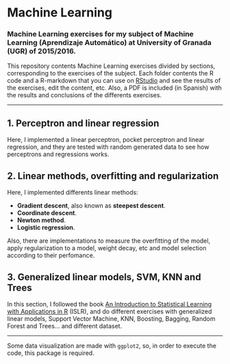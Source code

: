 # Machine Learning

### Machine Learning exercises for my subject of Machine Learning (Aprendizaje Automático) at University of Granada (UGR) of 2015/2016.

This repository contents Machine Learning exercises divided by sections, corresponding to the exercises of the subject. Each folder contents the R code and a R-markdown that you can use on [RStudio](https://github.com/rstudio/rstudio) and see the results of the exercises, edit the content, etc. Also, a PDF is included (in Spanish) with the results and conclusions of the differents exercises.

----------------

## 1. Perceptron and linear regression 

Here, I implemented a linear perceptron, pocket perceptron and linear regression, and they are tested with random generated data to see how perceptrons and regressions works.

## 2. Linear methods, overfitting and regularization

Here, I implemented differents linear methods:

* __Gradient descent__, also known as __steepest descent__.
* __Coordinate descent__.
* __Newton method__.
* __Logistic regression__.

Also, there are implementations to measure the overfitting of the model, apply regularization to a model, weight decay, etc and model selection according to their perfomance.

## 3. Generalized linear models, SVM, KNN and Trees

In this section, I followed the book [ An Introduction to Statistical Learning with Applications in R](http://www-bcf.usc.edu/~gareth/ISL/) (ISLR), and do different exercises with generalized linear models, Support Vector Machine, KNN, Boosting, Bagging, Random Forest and Trees... and different dataset.

---

Some data visualization are made with `ggplot2`, so, in order to execute the code, this package is required.
